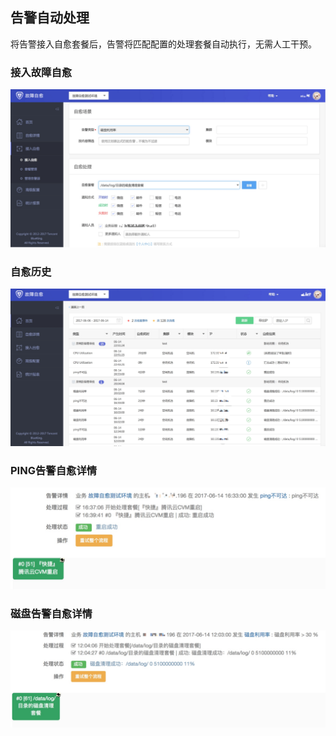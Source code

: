 ## 告警自动处理

将告警接入自愈套餐后，告警将匹配配置的处理套餐自动执行，无需人工干预。

### 接入故障自愈

![fta_auto_01](../assets/fta_auto_01.png)

### 自愈历史

![fta_auto_02](../assets/fta_auto_02.png)

### PING告警自愈详情

![fta_auto_03](../assets/fta_auto_03.png)

### 磁盘告警自愈详情

![fta_auto_04](../assets/fta_auto_04.png)
